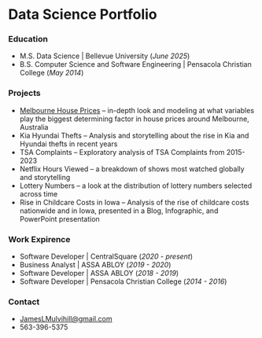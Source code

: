 # Data Science Portfolio

### Education
- M.S. Data Science | Bellevue University (_June 2025_)
- B.S. Computer Science and Software Engineering | Pensacola Christian College (_May 2014_)

### Projects
-	[Melbourne House Prices](https://github.com/JamesLMulvihill/MelbourneHousePrices) – in-depth look and modeling at what variables play the biggest determining factor in house prices around Melbourne, Australia
-	Kia Hyundai Thefts – Analysis and storytelling about the rise in Kia and Hyundai thefts in recent years
- TSA Complaints – Exploratory analysis of TSA Complaints from 2015-2023
- Netflix Hours Viewed – a breakdown of shows most watched globally and storytelling
- Lottery Numbers – a look at the distribution of lottery numbers selected across time
- Rise in Childcare Costs in Iowa – Analysis of the rise of childcare costs nationwide and in Iowa, presented in a Blog, Infographic, and PowerPoint presentation

### Work Expirence
- Software Developer | CentralSquare (_2020 - present_)
- Business Analyst   | ASSA ABLOY (_2019 - 2020_)
- Software Developer | ASSA ABLOY (_2018 - 2019_)
- Software Developer | Pensacola Christian College (_2014 - 2016_)

### Contact 
- JamesLMulvihill@gmail.com
- 563-396-5375
